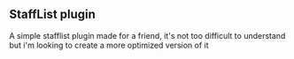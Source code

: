 ## StaffList plugin
A simple stafflist plugin made for a friend, it's not too difficult to understand but i'm looking to create a more optimized version of it
